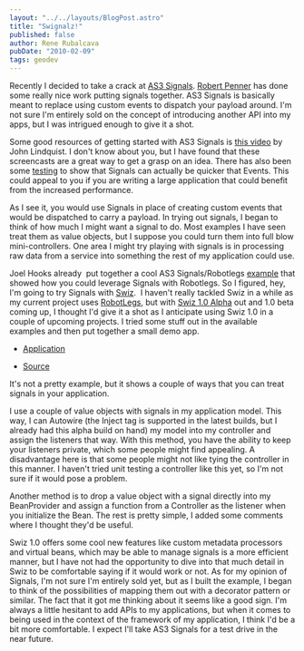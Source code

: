 ```yaml
---
layout: "../../layouts/BlogPost.astro"
title: "Swignalz!"
published: false
author: Rene Rubalcava
pubDate: "2010-02-09"
tags: geodev
---
```


Recently I decided to take a crack at [AS3 Signals](http://github.com/robertpenner/as3-signals). [Robert Penner](http://robertpenner.com/flashblog/) has done some really nice work putting signals together. AS3 Signals is basically meant to replace using custom events to dispatch your payload around. I'm not sure I'm entirely sold on the concept of introducing another API into my apps, but I was intrigued enough to give it a shot.

Some good resources of getting started with AS3 Signals is [this video](http://pv3d.org/2010/01/21/as3-signals-tutorial/) by John Lindquist. I don't know about you, but I have found that these screencasts are a great way to get a grasp on an idea. There has also been some [testing](http://alecmce.com/as3/events-and-signals-performance-tests) to show that Signals can actually be quicker that Events. This could appeal to you if you are writing a large application that could benefit from the increased performance.

As I see it, you would use Signals in place of creating custom events that would be dispatched to carry a payload. In trying out signals, I began to think of how much I might want a signal to do. Most examples I have seen treat them as value objects, but I suppose you could turn them into full blow mini-controllers. One area I might try playing with signals is in processing raw data from a service into something the rest of my application could use.

Joel Hooks already  put together a cool AS3 Signals/Robotlegs [example](http://joelhooks.com/2010/01/16/robotlegs-image-gallery-example-using-as3-signals-and-the-presentation-model/) that showed how you could leverage Signals with Robotlegs. So I figured, hey, I'm going to try Signals with [Swiz](http://swizframework.org/).  I haven't really tackled Swiz in a while as my current project uses [RobotLegs](http://www.robotlegs.org/), but with [Swiz 1.0 Alpha](http://swizframework.org/2009/12/swiz-1-0-0-alpha-released/) out and 1.0 beta coming up, I thought I'd give it a shot as I anticipate using Swiz 1.0 in a couple of upcoming projects. I tried some stuff out in the available examples and then put together a small demo app.

* [Application](https://odoe.net/thelab/flex/swignalz/Index.html)

* [Source](https://odoe.net/thelab/flex/swignalz/srcview/index.html)

It's not a pretty example, but it shows a couple of ways that you can treat signals in your application.

I use a couple of value objects with signals in my application model. This way, I can Autowire (the Inject tag is supported in the latest builds, but I already had this alpha build on hand) my model into my controller and assign the listeners that way. With this method, you have the ability to keep your listeners private, which some people might find appealing. A disadvantage here is that some people might not like tying the controller in this manner. I haven't tried unit testing a controller like this yet, so I'm not sure if it would pose a problem.

Another method is to drop a value object with a signal directly into my BeanProvider and assign a function from a Controller as the listener when you initialize the Bean. The rest is pretty simple, I added some comments where I thought they'd be useful.

Swiz 1.0 offers some cool new features like custom metadata processors and virtual beans, which may be able to manage signals is a more efficient manner, but I have not had the opportunity to dive into that much detail in Swiz to be comfortable saying if it would work or not. As for my opinion of Signals, I'm not sure I'm entirely sold yet, but as I built the example, I began to think of the possibilities of mapping them out with a decorator pattern or similar. The fact that it got me thinking about it seems like a good sign. I'm always a little hesitant to add APIs to my applications, but when it comes to being used in the context of the framework of my application, I think I'd be a bit more comfortable. I expect I'll take AS3 Signals for a test drive in the near future.
